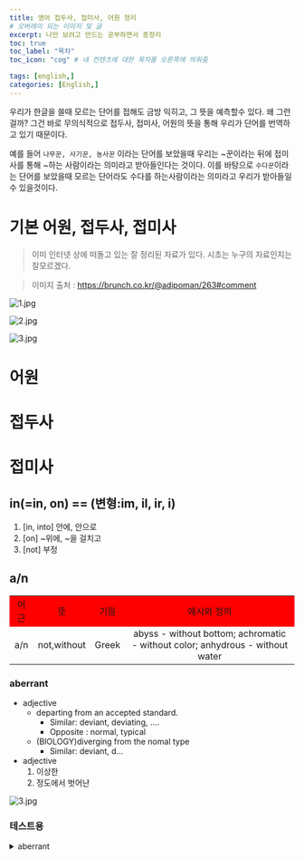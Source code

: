 ```yaml
---
title: 영어 접두사, 접미사, 어원 정리
# 오버레이 되는 이미지 및 글
excerpt: 나만 보려고 만드는 공부하면서 총정리
toc: true
toc_label: "목차"
toc_icon: "cog" # 내 컨텐츠에 대한 목차를 오른쪽에 띄워줌

tags: [english,]
categories: [English,]
---
```


우리가 한글을 쓸때 모르는 단어를 접해도 금방 익히고, 그 뜻을 예측할수 있다. 왜 그런걸까? 그건 바로 무의식적으로 접두사, 접미사, 어원의 뜻을 통해 우리가 단어를 번역하고 있기 때문이다.

예를 들어 `나무꾼, 사기꾼, 농사꾼` 이라는 단어를 보았을때 우리는 ~꾼이라는 뒤에 접미사를 통해 ~하는 사람이라는 의미라고 받아들인다는 것이다. 이를 바탕으로 `수다꾼`이라는 단어를 보았을때 모르는 단어라도 수다를 하는사람이라는 의미라고 우리가 받아들일 수 있을것이다.

# 기본 어원, 접두사, 접미사
> 이미 인터넷 상에 떠돌고 있는 잘 정리된 자료가 있다. 시초는 누구의 자료인지는 잘모르겠다.

> 이미지 출처 : https://brunch.co.kr/@adipoman/263#comment

![1.jpg](../../assets/images/English/단어의접두사접미사어원/1.jpg)

![2.jpg](../../assets/images/English/단어의접두사접미사어원/2.jpg)

![3.jpg](../../assets/images/English/단어의접두사접미사어원/3.jpg)


# 어원


# 접두사


# 접미사
## in(=in, on) == (변형:im, il, ir, i)
1. [in, into] 안에, 안으로
1. [on] ~위에, ~을 걸치고
1. [not] 부정


## a/n
 <table align="center">
        <tr bgcolor="red" align="center">
            <td>어근</td>
            <td>뜻</td>
            <td>기원</td>
            <td>예시와 정의</td>
        </tr>
        <tr align="center">
            <td>a/n</td>
            <td>not,without</td>
            <td>Greek</td>
            <td>abyss - without bottom; achromatic - without color; anhydrous - without water</td>
        </tr>
    </table>

### aberrant
* adjective
  * departing from an accepted standard.
      * Similar: deviant, deviating, ....
      * Opposite : normal, typical
  * (BIOLOGY)diverging from the nomal type
      * Similar: deviant, d...
* adjective
    1. 이상한
    2. 정도에서 벗어난
    
![3.jpg](../../assets/images/English/단어의접두사접미사어원/aberrant.jpg)
        

### 테스트용
<details>
    <summary>aberrant</summary>
    <table align="center">
        <tr bgcolor="red" align="center">
            <td>한글뜻</td>
            <td>영영뜻</td>
        </tr>
        <tr align="center">
            <td>이상한</td>
            <td>departing from an accepted standard.</td>
        </tr>
        <tr align="center">
            <td>정도에서 벗어난</td>
            <td>(BIOLOGY)diverging from the nomal type</td>
        </tr>
    </table>
</details>
